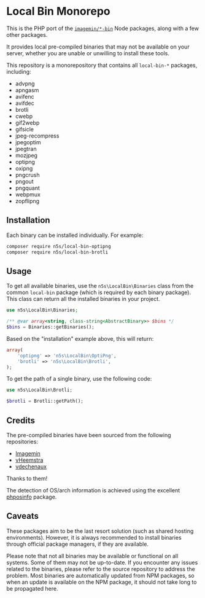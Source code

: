 # Local Bin Monorepo

This is the PHP port of the [`imagemin/*-bin`](https://github.com/imagemin?q=bin&type=all&language=&sort=) Node packages, along with a few other packages.

It provides local pre-compiled binaries that may not be available on your server, whether you are unable or unwilling to install these tools.

This repository is a monorepository that contains all `local-bin-*` packages, including:

- advpng
- apngasm
- avifenc
- avifdec
- brotli
- cwebp
- gif2webp
- gifsicle
- jpeg-recompress
- jpegoptim
- jpegtran
- mozjpeg
- optipng
- oxipng
- pngcrush
- pngout
- pngquant
- webpmux
- zopflipng

## Installation

Each binary can be installed individually. For example:

```bash
composer require n5s/local-bin-optipng
composer require n5s/local-bin-brotli
```

## Usage

To get all available binaries, use the `n5s\LocalBin\Binaries` class from the common `local-bin` package (which is required by each binary package). This class can return all the installed binaries in your project.

```php
use n5s\LocalBin\Binaries;

/** @var array<string, class-string<AbstractBinary>> $bins */
$bins = Binaries::getBinaries();
```

Based on the "installation" example above, this will return:

```php
array(
    'optipng' => 'n5s\LocalBin\OptiPng',
    'brotli' => 'n5s\LocalBin\Brotli',
);
```

To get the path of a single binary, use the following code:

```php
use n5s\LocalBin\Brotli;

$brotli = Brotli::getPath();
```

## Credits

The pre-compiled binaries have been sourced from the following repositories:
- [Imagemin](https://github.com/imagemin?q=bin&type=all&language=&sort=)
- [vHeemstra](https://github.com/vHeemstra?tab=repositories&q=bin&type=&language=&sort=)
- [vdechenaux](https://github.com/vdechenaux?tab=repositories&q=bin&type=&language=&sort=)

Thanks to them!

The detection of OS/arch information is achieved using the excellent [phposinfo](https://github.com/loophp/phposinfo) package.

## Caveats

These packages aim to be the last resort solution (such as shared hosting environments). However, it is always recommended to install binaries through official package managers, if they are available.

Please note that not all binaries may be available or functional on all systems. Some of them may not be up-to-date. If you encounter any issues related to the binaries, please refer to the source repository to address the problem. Most binaries are automatically updated from NPM packages, so when an update is available on the NPM package, it should not take long to be propagated here.
